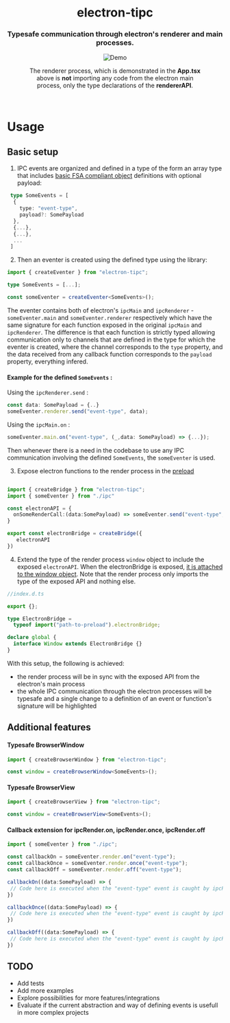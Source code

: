 <div align="center">
  <h1>electron-tipc</h1>
  <h3>Typesafe communication through electron's renderer and main processes.</h3>

  <figure>
    <img src="https://user-images.githubusercontent.com/46525030/209804551-feea62a7-c6ee-406b-b200-33a417366f1d.gif"  alt="Demo" />
    <figcaption>
      <p align="center">
        The renderer process, which is demonstrated in the <strong>App.tsx</strong> above is <strong>not</strong> importing any code from the electron main process, only the type declarations of the <strong>rendererAPI</strong>.
      </p>
    </figcaption>
  </figure>
</div>

<br />

# Usage 

## Basic setup

1. IPC events are organized and defined in a type of the form an array type that includes [basic FSA compliant object](https://github.com/redux-utilities/flux-standard-action) definitions with optional payload:
```ts
 type SomeEvents = [
  {
    type: "event-type",
    payload?: SomePayload
  },
  {...},
  {...},
  ...
 ]
```

2. Then an eventer is created using the defined type using the library:

```ts
import { createEventer } from "electron-tipc";

type SomeEvents = [...];

const someEventer = createEventer<SomeEvents>();
```

The eventer contains both of electron's ```ipcMain``` and ```ipcRenderer``` - ```someEventer.main``` and ```someEventer.renderer``` respectively which have the same signature for each function exposed in the original ```ipcMain``` and ```ipcRenderer```. 
The difference is that each function is strictly typed allowing communication only to channels that are defined in the type for which the eventer is created, where the channel corresponds to the ```type``` property, and the data received from any callback function corresponds to the ```payload``` property, everything infered.

#### Example for the defined `SomeEvents` :

Using the ```ipcRenderer.send``` :
```ts
const data: SomePayload = {..}
someEventer.renderer.send("event-type", data);
```

Using the ```ipcMain.on``` :
```ts
someEventer.main.on("event-type", (_,data: SomePayload) => {...});
```

Then whenever there is a need in the codebase to use any IPC communication involving the defined ``` SomeEvents ```, the ```someEventer``` is used.

3. Expose electron functions to the render process in the [preload](https://www.electronjs.org/docs/latest/tutorial/process-model#preload-scripts)

```ts

import { createBridge } from "electron-tipc";
import { someEventer } from "./ipc"

const electronAPI = {
  onSomeRenderCall:(data:SomePayload) => someEventer.send("event-type",data)
}

export const electronBridge = createBridge({
   electronAPI
})
```

4. Extend the type of the render process `window` object to include the exposed `electronAPI`. When the electronBridge is exposed, [it is attached to the window object](https://www.electronjs.org/docs/latest/api/context-bridge). Note that the render process only imports the type of the exposed API and nothing else.

```ts
//index.d.ts

export {};

type ElectronBridge =
  typeof import("path-to-preload").electronBridge;

declare global {
  interface Window extends ElectronBridge {}
}
```

With this setup, the following is achieved:

 - the render process will be in sync with the exposed API from the electron's main process
 - the whole IPC communication through the electron processes will be typesafe and a single change to a definition of an event or function's signature will be highlighted

## Additional features

#### Typesafe BrowserWindow

```ts
import { createBrowserWindow } from "electron-tipc";

const window = createBrowserWindow<SomeEvents>();

```

#### Typesafe BrowserView

```ts
import { createBrowserView } from "electron-tipc";

const window = createBrowserView<SomeEvents>();

```

#### Callback extension for ipcRender.on, ipcRender.once, ipcRender.off

```ts
import { someEventer } from "./ipc";

const callbackOn = someEventer.render.on("event-type");
const callbackOnce = someEventer.render.once("event-type");
const callbackOff = someEventer.render.off("event-type");

callbackOn((data:SomePayload) => {
 // Code here is executed when the "event-type" event is caught by ipcRender.on
})

callbackOnce((data:SomePayload) => {
 // Code here is executed when the "event-type" event is caught by ipcRender.once
})

callbackOff((data:SomePayload) => {
 // Code here is executed when the "event-type" event is caught by ipcRender.off
})

```

## TODO

- Add tests
- Add more examples
- Explore possibilities for more features/integrations
- Evaluate if the current abstraction and way of defining events is usefull in more complex projects
